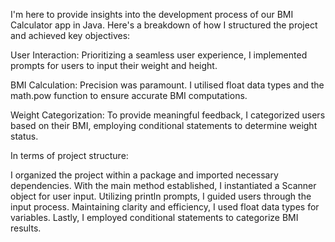 I'm here to provide insights into the development process of our BMI Calculator app in Java. Here's a breakdown of how I structured the project and achieved key objectives:

User Interaction: Prioritizing a seamless user experience, I implemented prompts for users to input their weight and height.

BMI Calculation: Precision was paramount. I utilised float data types and the math.pow function to ensure accurate BMI computations.

Weight Categorization: To provide meaningful feedback, I categorized users based on their BMI, employing conditional statements to determine weight status.

In terms of project structure:

I organized the project within a package and imported necessary dependencies.
With the main method established, I instantiated a Scanner object for user input.
Utilizing println prompts, I guided users through the input process.
Maintaining clarity and efficiency, I used float data types for variables.
Lastly, I employed conditional statements to categorize BMI results.
